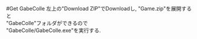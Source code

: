 #Get GabeColle
左上の"Download ZIP"でDownloadし, "Game.zip"を展開すると  
"GabeColle"フォルダができるので  
"GabeColle/GabeColle.exe"を実行する.
